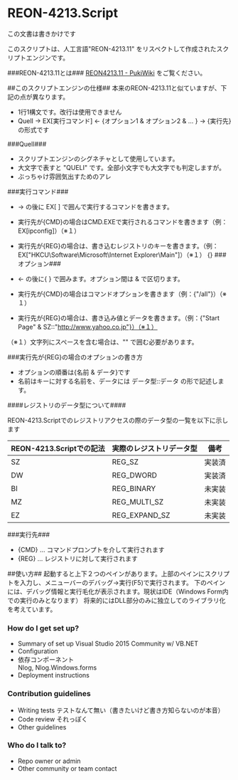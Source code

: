 ﻿# REON-4213.Script #

この文書は書きかけです

このスクリプトは、人工言語"REON-4213.11" をリスペクトして作成されたスクリプトエンジンです。

###REON-4213.11とは###
[REON4213.11 - PukiWiki](http://www.genomirai.com/WorldSettingDocument/index.php?REON4213.11) をご覧ください。

##このスクリプトエンジンの仕様##
本来のREON-4213.11と似ていますが、下記の点が異なります。 

* 1行1構文です。改行は使用できません
* QuelI -> EX[実行コマンド] <- {オプション1 & オプション2 & ... } -> {実行先} の形式です

###QuelI###

* スクリプトエンジンのシグネチャとして使用しています。
* 大文字で表すと "QUELI" です。全部小文字でも大文字でも判定しますが。
* ぶっちゃけ雰囲気出すためのアレ

###実行コマンド###

* -> の後に EX[ ] で囲んで実行するコマンドを書きます。
* 実行先が{CMD}の場合はCMD.EXEで実行されるコマンドを書きます（例：EX[ipconfig]）（※１）
* 実行先が{REG}の場合は、書き込むレジストリのキーを書きます。（例：EX["HKCU\Software\Microsoft\Internet Explorer\Main"]）（※１）
{}
###オプション###

* <- の後に{ } で囲みます。オプション間は & で区切ります。
* 実行先が{CMD}の場合はコマンドオプションを書きます（例：{"/all"}）（※１）
* 実行先が{REG}の場合は、書き込み値とデータを書きます。（例：{"Start Page" & SZ::"http://www.yahoo.co.jp"}）（※１）

（※１）文字列にスペースを含む場合は、"" で囲む必要があります。

###実行先が{REG}の場合のオプションの書き方

* オプションの順番は{名前 & データ}です
* 名前はキーに対する名前を、データには データ型::データ の形で記述します。

####レジストリのデータ型について####

REON-4213.Scriptでのレジストリアクセスの際のデータ型の一覧を以下に示します

REON-4213.Scriptでの記法|実際のレジストリデータ型|備考
------|---------|-----
SZ|REG_SZ|実装済
DW|REG_DWORD|実装済
BI|REG_BINARY|未実装
MZ|REG_MULTI_SZ|未実装
EZ|REG_EXPAND_SZ|未実装

###実行先###
* {CMD} … コマンドプロンプトを介して実行されます
* {REG} … レジストリに対して実行されます

##使い方##
起動すると上下２つのペインがあります。上部のペインにスクリプトを入力し、メニューバーのデバッグ→実行(F5)で実行されます。
下のペインには、デバッグ情報と実行毛化が表示されます。現状はIDE（Windows Form内での実行のみとなります）
将来的にはDLL部分のみに独立してのライブラリ化を考えています。


### How do I get set up? ###

* Summary of set up
Visual Studio 2015 Community w/ VB.NET
* Configuration
* 依存コンポーネント  
Nlog, Nlog.Windows.forms
* Deployment instructions

### Contribution guidelines ###

* Writing tests
テストなんて無い（書きたいけど書き方知らないのが本音）
* Code review
それっぽく
* Other guidelines

### Who do I talk to? ###

* Repo owner or admin
* Other community or team contact